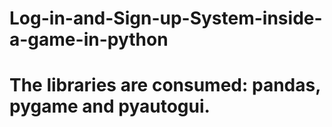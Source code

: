 # Log-in-and-Sign-up-System-inside-a-game-in-python
# The libraries are consumed: pandas, pygame and pyautogui.
